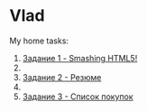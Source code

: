 # Vlad
My home tasks:<br>
<ol>
    <li>
      <a href="https://rabee4221.github.io/Homework-Smashing-HTML5/Smashing.html">Задание 1 - Smashing HTML5!</a>
   </li>
    <li>
    <li><a href="https://rabee4221.github.io/Homework-resume/Резюме.html">Задание 2 - Резюме</a></li>
    </li>
    <li>
    <li><a href="https://rabee4221.github.io/Homework-shopping-list/Список.html">Задание 3 - Список покупок</a></li>
    </li>
</ol>

